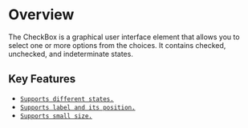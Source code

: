 # Overview

The CheckBox is a graphical user interface element that allows you to select one or more options
from the choices. It contains checked, unchecked, and indeterminate states.

## Key Features

* [`Supports different states.`](./getting-started#change-the-checkbox-state)
* [`Supports label and its position.`](./label-and-size#label)
* [`Supports small size.`](./label-and-size#size)
